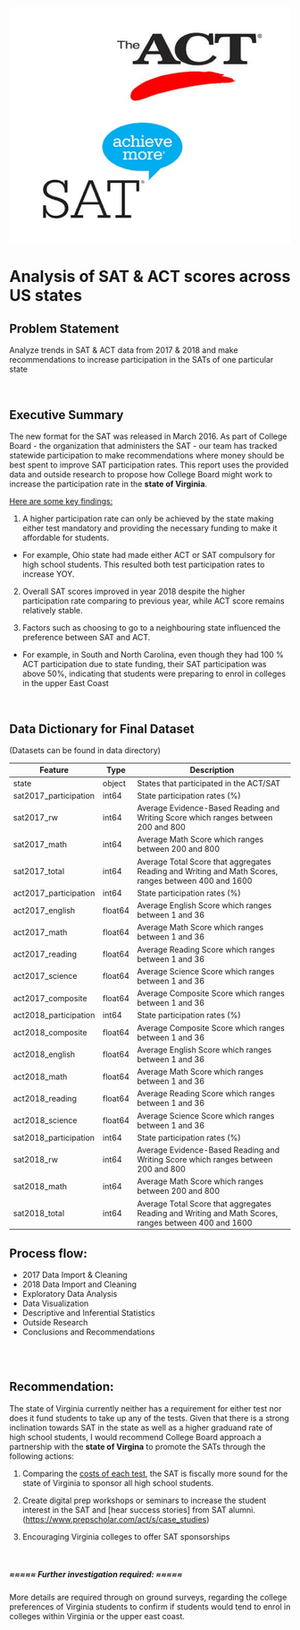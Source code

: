 ![](data/title.jpg) 
# Analysis of SAT & ACT scores across US states


## Problem Statement
Analyze trends in SAT & ACT data from 2017 & 2018 and make recommendations to increase participation in the SATs of one particular state

<br>

## Executive Summary
The new format for the SAT was released in March 2016. As part of College Board - the organization that administers the SAT - our team has tracked statewide participation to make recommendations where money should be best spent to improve SAT participation rates. This report uses the provided data and outside research to propose how College Board might work to increase the participation rate in the <b>state of Virginia</b>.

<u>Here are some key findings:</u>

1) A higher participation rate can only be achieved by the state making either test mandatory and providing the necessary funding to make it affordable for students.
* For example, Ohio state had made either ACT or SAT compulsory for high school students. This resulted both test participation rates to increase YOY.
    
2) Overall SAT scores improved in year 2018 despite the higher participation rate comparing to previous year, while ACT score remains relatively stable.

3) Factors such as choosing to go to a neighbouring state influenced the preference between SAT and ACT.
* For example, in South and North Carolina, even though they had 100 % ACT participation due to state funding, their SAT participation was above 50%, indicating that students were preparing to enrol in colleges in the upper East Coast

<br>

## Data Dictionary for Final Dataset
(Datasets can be found in data directory)	

|Feature|Type|Description|
|-------|----|------------|
|state| object | States that participated in the ACT/SAT
|sat2017_participation | int64  | State participation rates (%)
|sat2017_rw          |   int64  | Average Evidence-Based Reading and Writing Score which ranges between 200 and 800
|sat2017_math         |   int64  | Average Math Score which ranges between 200 and 800
|sat2017_total        |   int64  | Average Total Score that aggregates Reading and Writing and Math Scores, ranges between 400 and 1600|
|act2017_participation |  int64  | State participation rates (%)
|act2017_english      |   float64| Average English Score which ranges between 1 and 36
|act2017_math        |    float64| Average Math Score which ranges between 1 and 36
|act2017_reading     |    float64| Average Reading Score which ranges between 1 and 36
|act2017_science    |    float64| Average Science Score which ranges between 1 and 36
|act2017_composite  |     float64| Average Composite Score which ranges between 1 and 36
|act2018_participation|   int64  | State participation rates (%)
|act2018_composite   |   float64| Average Composite Score which ranges between 1 and 36
|act2018_english     |   float64| Average English Score which ranges between 1 and 36
|act2018_math         |  float64| Average Math Score which ranges between 1 and 36
|act2018_reading      |  float64| Average Reading Score which ranges between 1 and 36
|act2018_science      |  float64| Average Science Score which ranges between 1 and 36
|sat2018_participation | int64  | State participation rates (%)
|sat2018_rw           |  int64  | Average Evidence-Based Reading and Writing Score which ranges between 200 and 800
|sat2018_math         |  int64  | Average Math Score which ranges between 200 and 800
|sat2018_total   | int64 | Average Total Score that aggregates Reading and Writing and Math Scores, ranges between 400 and 1600|



## Process flow:
- 2017 Data Import & Cleaning
- 2018 Data Import and Cleaning
- Exploratory Data Analysis
- Data Visualization
- Descriptive and Inferential Statistics
- Outside Research
- Conclusions and Recommendations
<br>
<br>

## Recommendation:
The state of Virginia currently neither has a requirement for either test nor does it fund students to take up any of the tests. Given that there is a strong inclination towards SAT in the state as well as a higher graduand rate of high school students, I would recommend College Board approach a partnership with the <b>state of Virgina</b> to promote the SATs through the following actions:

1) Comparing the [costs of each test](https://www.vox.com/the-goods/2019/3/28/18282453/sat-act-college-admission-testing-cost-price), the SAT is fiscally more sound for the state of Virginia to sponsor all high school students.

2) Create digital prep workshops or seminars to increase the student interest in the SAT and [hear success stories] from SAT alumni.(https://www.prepscholar.com/act/s/case_studies)

3) Encouraging Virginia colleges to offer SAT sponsorships


<br>

##### ≈≈≈≈≈  Further investigation required: ≈≈≈≈≈
More details are required through on ground surveys, regarding the college preferences of Virginia students to confirm if students would tend to enrol in colleges within Virginia or the upper east coast.
